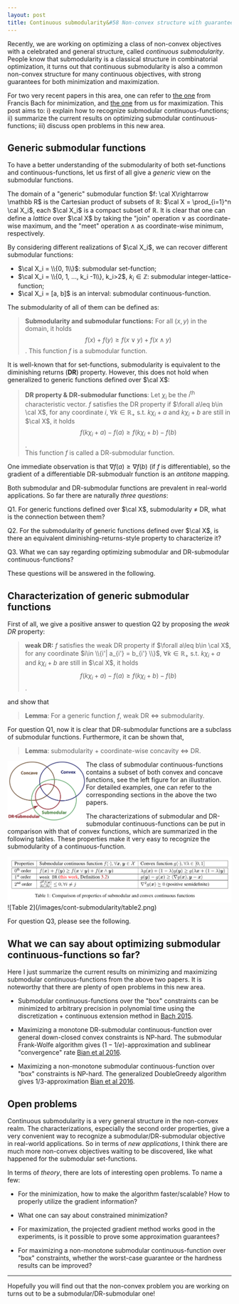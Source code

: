 ```yaml
---
layout: post
title: Continuous submodularity&#58 Non-convex structure with guaranteed optimization
---
```


Recently, we are working on optimizing a class of non-convex objectives with a celebrated and general
structure, called _continuous submodularity_. People know that submodularity is a classical structure in
combinatorial optimization, it turns out that continuous submodularity is also a common non-convex structure for many continuous
objectives, with strong guarantees for both minimization and maximization.


For two very recent papers in this area, one can refer to [the one](https://arxiv.org/abs/1511.00394)
from Francis Bach for minimization, and
[the one](http://neocortex.ch/docs/sfmax_cont.pdf) from us for maximization.
This post aims to: i) explain how to recognize submodular continuous-functions;
ii) summarize the current results on optimizing submodular continuous-functions; iii)
discuss open problems in this new area.


## Generic submodular functions

To have a better understanding of the submodularity of both set-functions
and continuous-functions, let us first of all give a _generic_ view on the submodular functions.

The domain of a "generic" submodular function $f: \cal X\rightarrow \mathbb R$  is the Cartesian product of  subsets of $\mathbb{R}$: $\cal X = \prod_{i=1}^n \cal X_i$, each $\cal X_i$ is a compact subset of $\mathbb R$. It is clear that one can define a _lattice_ over $\cal X$  by taking the "join" operation $\vee$ as
coordinate-wise maximum,  and the "meet" operation $\wedge$ as coordinate-wise minimum, respectively.

By considering different realizations of $\cal X_i$, we can recover different submodular
functions:

* $\cal X_i = \\{0, 1\\}$: submodular set-function;
*  $\cal X_i = \\{0, 1, ..., k_i -1\\}, k_i>2$, $k_i\in \mathbb Z$: submodular integer-lattice-function;
* $\cal X_i = [a, b]$ is an interval: submodular continuous-function.

The submodularity of all of them can be defined as:
> **Submodularity and submodular functions:**
> For all $(x,y)$ in the domain, it holds $$
> f(x) + f(y) \geq f(x\vee y) + f(x\wedge y)$$. This function $f$ is a submodular function.

It is well-known that for set-functions, submodularity is equivalent to the diminishing
returns (**DR**) property. However, this does not hold when generalized to generic
functions defined over $\cal X$:
> **DR property & DR-submodular functions**: Let $\chi_i$ be the $i^\text{th}$ characteristic vector.
> $f$ satisfies the DR property if  $\forall a\leq b\in \cal X$, for any coordinate $i$, $\forall k\in \mathbb{R}_+$ s.t. $k\chi_i+a$ and $k\chi_i+b$
> are still in $\cal X$, it holds
> $$f(k\chi_i+a) - f(a) \geq f(k\chi_i+b) - f(b)$$.   
> This function $f$ is called a DR-submodular function.


One immediate observation is that $\nabla f(a)\geq \nabla f(b)$ (if $f$ is differentiable), so the gradient of a differentiable DR-submodualr function is an _antitone_ mapping.

Both submodular and DR-submodular functions are prevalent in real-world applications.
So far there are naturally _three questions_:

Q1. For generic functions defined over $\cal X$,  submodularity $\neq$ DR, what is the connection between them?

Q2. For the submodularity of generic functions defined over $\cal X$, is there an equivalent diminishing-returns-style property to characterize it?

Q3. What we can say regarding optimizing submodular and DR-submodular continuous-functions?  

These questions will be answered in the following.  

##  Characterization of generic  submodular functions


First of all, we give a positive answer to question Q2 by proposing the _weak DR_ property:
> **weak DR:** $f$ satisfies the weak DR property if  $\forall a\leq b\in \cal X$, for any
> coordinate $i\in \\{i'| a_{i'} = b_{i'} \\}$, $\forall k\in \mathbb{R}_+$ s.t. $k\chi_i+a$ and $k\chi_i+b$ are still in $\cal X$, it holds
> $$f(k\chi_i+a) - f(a) \geq f(k\chi_i+b) - f(b)$$.

and show that
> **Lemma**: For a generic function $f$,  weak DR $\Leftrightarrow$ submodularity.

For question Q1, now it is clear that DR-submodular functions are a subclass of submodular functions.
Furthermore, it can be shown that,
> **Lemma**:  submodularity + coordinate-wise concavity $\Leftrightarrow$ DR.

<img src="/images/cont-submodularity/submodular.png" style="float:left;width:35%"/>
The class of submodular continuous-functions contains a subset of both convex
and concave functions, see the left figure for an illustration. For detailed
examples, one can refer to the corresponding sections in the above the two papers.


The characterizations of submodular and DR-submodular continuous-functions can be
put in comparison with that of convex functions, which are summarized
in the following tables. These properties make it very easy to recognize the
submodularity of a continuous-function.

<!-- ![Table 1](/images/cont-submodularity/table1.png) -->
<img src="/images/cont-submodularity/table1.png" style="size:120%"/>
![Table 2](/images/cont-submodularity/table2.png)

For question Q3, please see the following.

## What we can say about optimizing submodular continuous-functions so far?

Here I just summarize the current results on minimizing and maximizing
submodular continuous-functions from the above two papers. It is noteworthy that there are plenty of open problems in this  new area.

* Submodular continuous-functions over the "box" constraints can be minimized to arbitrary precision  in polynomial time using the discretization + continuous extension
method in [Bach 2015](https://arxiv.org/abs/1511.00394).

* Maximizing a monotone DR-submodular continuous-function over general down-closed convex
constraints is NP-hard. The submodular Frank-Wolfe  algorithm gives $(1-1/e)$-approximation and sublinear "convergence" rate [Bian et al 2016](http://neocortex.ch/docs/sfmax_cont.pdf).

* Maximizing a non-monotone submodular continuous-function over "box"
constraints is NP-hard. The generalized DoubleGreedy  algorithm gives $1/3$-approximation [Bian et al 2016](http://neocortex.ch/docs/sfmax_cont.pdf).


## Open problems


Continuous submodularity is a very general structure in the non-convex realm.
The characterizations, especially the second order
properties, give a very convenient way to recognize a submodular/DR-submodular
objective in real-world applications. So in terms of _new applications_, I think
there are much more non-convex objectives waiting to be discovered, like what happened
for the submodular set-functions.

In terms of _theory_, there are lots of interesting open problems. To name a
few:

* For the minimization, how to make the algorithm faster/scalable? How to properly utilize the gradient information?

* What one can say about constrained minimization?  

* For maximization, the projected gradient method works good in the experiments,
is it possible to prove some approximation guarantees?

* For maximizing a non-monotone submodular continuous-function over "box"
constraints, whether the worst-case guarantee or the hardness results can be
improved?  

------------------------------------

Hopefully you will find out that the non-convex problem you are working
on turns out to be a submodular/DR-submodular one!
